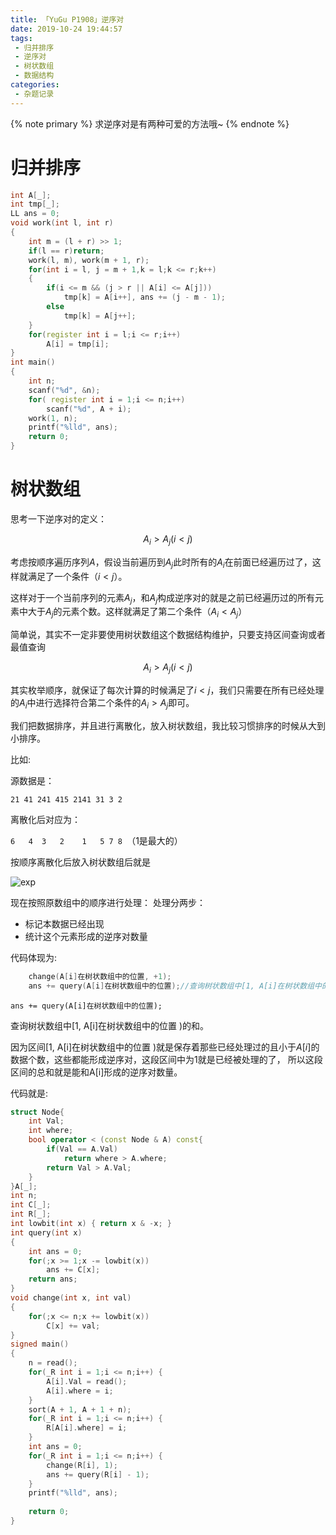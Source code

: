 ```yaml
---
title: 「YuGu P1908」逆序对
date: 2019-10-24 19:44:57
tags:
 - 归并排序
 - 逆序对
 - 树状数组
 - 数据结构
categories:
 - 杂题记录
---
```


{% note primary %}
求逆序对是有两种可爱的方法哦~
{% endnote %}

<!-- more -->
# 归并排序
```cpp
int A[_];
int tmp[_];
LL ans = 0;
void work(int l, int r)
{
	int m = (l + r) >> 1;
	if(l == r)return;
	work(l, m), work(m + 1, r);
	for(int i = l, j = m + 1,k = l;k <= r;k++)
	{
		if(i <= m && (j > r || A[i] <= A[j]))
			tmp[k] = A[i++], ans += (j - m - 1);
		else
			tmp[k] = A[j++];
	}
	for(register int i = l;i <= r;i++)
		A[i] = tmp[i];
}
int main()
{
	int n;
	scanf("%d", &n);
	for( register int i = 1;i <= n;i++)
		scanf("%d", A + i);
	work(1, n);
	printf("%lld", ans);
	return 0;
}
```

# 树状数组
思考一下逆序对的定义：

$$A_i > A_j (i < j)$$

考虑按顺序遍历序列$A$，假设当前遍历到$A_j$此时所有的$A_i$在前面已经遍历过了，这样就满足了一个条件（$i < j$）。

这样对于一个当前序列的元素$A_j$，和$A_j$构成逆序对的就是之前已经遍历过的所有元素中大于$A_j$的元素个数。这样就满足了第二个条件（$A_i < A_j$）

简单说，其实不一定非要使用树状数组这个数据结构维护，只要支持区间查询或者最值查询

$$A_i > A_j (i < j)$$

其实枚举顺序，就保证了每次计算的时候满足了$i < j$，我们只需要在所有已经处理的$A_i$中进行选择符合第二个条件的$A_i > A_j$即可。

我们把数据排序，并且进行离散化，放入树状数组，我比较习惯排序的时候从大到小排序。


比如:

源数据是：

`21 41 241 415 2141 31 3 2`

离散化后对应为：

`6   4  3   2    1   5 7 8 `（1是最大的）

按顺序离散化后放入树状数组后就是

![exp](https://i.loli.net/2019/10/24/vO7Pw1kXubQhpxs.png)

现在按照原数组中的顺序进行处理：
处理分两步：

 - 标记本数据已经出现
 - 统计这个元素形成的逆序对数量

代码体现为:
```cpp
    change(A[i]在树状数组中的位置, +1);
    ans += query(A[i]在树状数组中的位置);//查询树状数组中[1, A[i]在树状数组中的位置 )的和。
```
`ans += query(A[i]在树状数组中的位置);`

查询树状数组中[1, A[i]在树状数组中的位置 )的和。

因为区间[1, A[i]在树状数组中的位置 )就是保存着那些已经处理过的且小于$A[i]$的数据个数，这些都能形成逆序对，这段区间中为$1$就是已经被处理的了， 所以这段区间的总和就是能和A[i]形成的逆序对数量。

代码就是:
```cpp
struct Node{
	int Val;
	int where;
	bool operator < (const Node & A) const{
		if(Val == A.Val)
			return where > A.where;
		return Val > A.Val;
	}
}A[_];
int n;
int C[_];
int R[_];
int lowbit(int x) { return x & -x; }
int query(int x)
{
	int ans = 0;
	for(;x >= 1;x -= lowbit(x))
		ans += C[x];
	return ans;
}
void change(int x, int val)
{
	for(;x <= n;x += lowbit(x))
		C[x] += val;
}
signed main()
{
	n = read();
	for(_R int i = 1;i <= n;i++) {
		A[i].Val = read();
		A[i].where = i;
	}
	sort(A + 1, A + 1 + n);
	for(_R int i = 1;i <= n;i++) {
		R[A[i].where] = i;
	}
	int ans = 0;
	for(_R int i = 1;i <= n;i++) {
		change(R[i], 1);
		ans += query(R[i] - 1);
	}
	printf("%lld", ans);
	
	return 0;
}
```